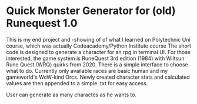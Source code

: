 # Quick Monster Generator for (old) Runequest 1.0

This is my end project and -showing of of what I learned on Polytechnic Uni course, which was actually Codeacademy/Python Institute course
The short code is designed to generate a character for an rpg in terminal UI. 
For those interested, the game system is RuneQuest 3rd edition (1984) with Wiltsun Rune Quest (WRQ) quirks from 2020.
There is a simple interface to choose what to do.
Currently only available races are basic human and my gameworld's WoW-kind Orcs.
Newly created character stats and calculated values are then appended to a simple .txt for easy access.

User can generate as many charactes as he wants to.
